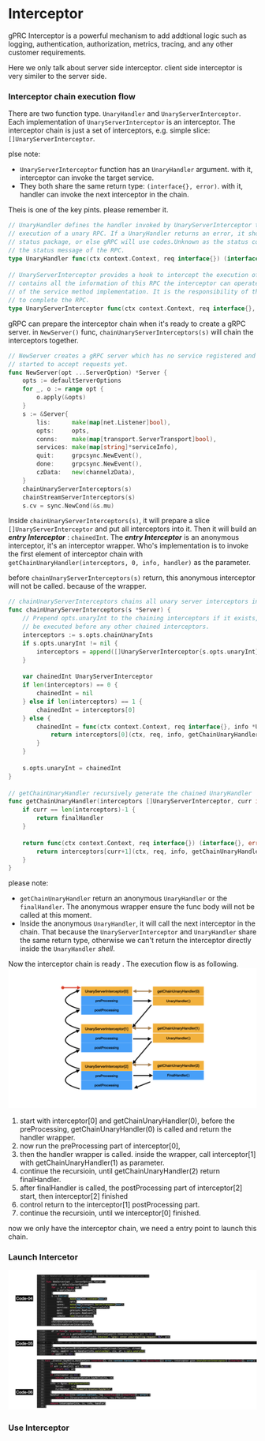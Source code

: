 # Interceptor

gPRC Interceptor is a powerful mechanism to add addtional logic such as logging, authentication, authorization, metrics, tracing, and any other customer requirements.

Here we only talk about server side interceptor. client side interceptor is very similer to the server side.

### Interceptor chain execution flow
There are two function type. ```UnaryHandler``` and ```UnaryServerInterceptor```. Each implementation of ```UnaryServerInterceptor``` is an interceptor. The interceptor chain is just a set of interceptors, e.g. simple slice: ```[]UnaryServerInterceptor```. 

plse note:

* ```UnaryServerInterceptor``` function has an ```UnaryHandler``` argument. with it, interceptor can invoke the target service.
* They both share the same return type: ```(interface{}, error)```. with it, handler can invoke the next interceptor in the chain.

Theis is one of the key pints. please remember it. 

```go
// UnaryHandler defines the handler invoked by UnaryServerInterceptor to complete the normal
// execution of a unary RPC. If a UnaryHandler returns an error, it should be produced by the
// status package, or else gRPC will use codes.Unknown as the status code and err.Error() as
// the status message of the RPC.
type UnaryHandler func(ctx context.Context, req interface{}) (interface{}, error)
                         
// UnaryServerInterceptor provides a hook to intercept the execution of a unary RPC on the server. info
// contains all the information of this RPC the interceptor can operate on. And handler is the wrapper      
// of the service method implementation. It is the responsibility of the interceptor to invoke handler   
// to complete the RPC.
type UnaryServerInterceptor func(ctx context.Context, req interface{}, info *UnaryServerInfo, handler UnaryHandler) (resp interface{}, err error)
```
gRPC can prepare the interceptor chain when it's ready to create a gRPC server. in ```NewServer()``` func, ```chainUnaryServerInterceptors(s)``` will chain the interceptors together.
```go
// NewServer creates a gRPC server which has no service registered and has not       
// started to accept requests yet.       
func NewServer(opt ...ServerOption) *Server {       
    opts := defaultServerOptions       
    for _, o := range opt {       
        o.apply(&opts)       
    }       
    s := &Server{       
        lis:      make(map[net.Listener]bool),       
        opts:     opts,       
        conns:    make(map[transport.ServerTransport]bool),       
        services: make(map[string]*serviceInfo),       
        quit:     grpcsync.NewEvent(),       
        done:     grpcsync.NewEvent(),       
        czData:   new(channelzData),       
    }       
    chainUnaryServerInterceptors(s)
    chainStreamServerInterceptors(s)       
    s.cv = sync.NewCond(&s.mu)                                                                                                                    
```
Inside ```chainUnaryServerInterceptors(s)```, it will prepare a slice ```[]UnaryServerInterceptor``` and put all interceptors into it. Then it will build an ***entry Interceptor*** : ```chainedInt```. The ***entry Interceptor*** is an anonymous interceptor, it's an interceptor wrapper. Who's implementation is to invoke the first element of interceptor chain with ```getChainUnaryHandler(interceptors, 0, info, handler)``` as the parameter. 

before ```chainUnaryServerInterceptors(s)``` return, this anonymous interceptor will not be called. because of the wrapper.

```go
// chainUnaryServerInterceptors chains all unary server interceptors into one.
func chainUnaryServerInterceptors(s *Server) {
    // Prepend opts.unaryInt to the chaining interceptors if it exists, since unaryInt will                                                                
    // be executed before any other chained interceptors.
    interceptors := s.opts.chainUnaryInts
    if s.opts.unaryInt != nil {
        interceptors = append([]UnaryServerInterceptor{s.opts.unaryInt}, s.opts.chainUnaryInts...)
    }

    var chainedInt UnaryServerInterceptor
    if len(interceptors) == 0 {
        chainedInt = nil
    } else if len(interceptors) == 1 {
        chainedInt = interceptors[0]
    } else {
        chainedInt = func(ctx context.Context, req interface{}, info *UnaryServerInfo, handler UnaryHandler) (interface{}, error) {
            return interceptors[0](ctx, req, info, getChainUnaryHandler(interceptors, 0, info, handler))
        }
    }

    s.opts.unaryInt = chainedInt
}

// getChainUnaryHandler recursively generate the chained UnaryHandler
func getChainUnaryHandler(interceptors []UnaryServerInterceptor, curr int, info *UnaryServerInfo, finalHandler UnaryHandler) UnaryHandler {
    if curr == len(interceptors)-1 {
        return finalHandler
    }

    return func(ctx context.Context, req interface{}) (interface{}, error) {
        return interceptors[curr+1](ctx, req, info, getChainUnaryHandler(interceptors, curr+1, info, finalHandler))
    }
}
```
please note:

* ```getChainUnaryHandler``` return an anonymous ```UnaryHandler``` or the ```finalHandler```. The anonymous wrapper ensure the func body will not be called at this moment.
* Inside the anonymous ```UnaryHandler```, it will call the next interceptor in the chain. That because the ```UnaryServerInterceptor``` and ```UnaryHandler``` share the same return type, otherwise we can't return the interceptor directly inside the ```UnaryHandler``` *shell*.

Now the interceptor chain is ready . The execution flow is as following.
![source code](images/images.002.png)

1. start with interceptor[0] and getChainUnaryHandler(0), before the preProcessing, getChainUnaryHandler(0) is called and return the handler wrapper.
2. now run the preProcessing part of interceptor[0], 
3. then the  handler wrapper is called. inside the wrapper, call interceptor[1] with getChainUnaryHandler(1) as parameter.
4. continue the recursioin, until getChainUnaryHandler(2) return  finalHandler.
5. after finalHandler is called, the postProcessing part of interceptor[2] start, then interceptor[2] finished
6. control return to the interceptor[1] postProcessing part.
7. continue the recursioin, until we interceptor[0] finished.

now we only have the interceptor chain, we need a entry point to launch this chain.   

### Launch Intercetor
![source code](images/images.004.png)
### Use Interceptor
